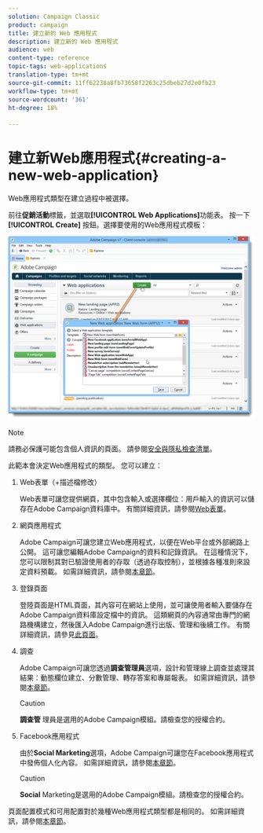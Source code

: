 ```yaml
---
solution: Campaign Classic
product: campaign
title: 建立新的 Web 應用程式
description: 建立新的 Web 應用程式
audience: web
content-type: reference
topic-tags: web-applications
translation-type: tm+mt
source-git-commit: 11ff62238a8fb73658f2263c25dbeb27d2e0fb23
workflow-type: tm+mt
source-wordcount: '361'
ht-degree: 18%

---
```



# 建立新Web應用程式{#creating-a-new-web-application}

Web應用程式類型在建立過程中被選擇。

前往&#x200B;**促銷活動**&#x200B;標籤，並選取&#x200B;**[!UICONTROL Web Applications]**&#x200B;功能表。 按一下 **[!UICONTROL Create]** 按鈕。選擇要使用的Web應用程式模板：

![](assets/webapp_create_from_campaign.png)

>[!NOTE]
>
>請務必保護可能包含個人資訊的頁面。 請參閱[安全與隱私檢查清單](https://helpx.adobe.com/campaign/kb/acc-security.html#privacy)。

此範本會決定Web應用程式的類型。 您可以建立：

1. Web表單（+描述檔修改）

   Web表單可讓您提供網頁，其中包含輸入或選擇欄位：用戶輸入的資訊可以儲存在Adobe Campaign資料庫中。 有關詳細資訊，請參閱[Web表單](../../web/using/about-web-forms.md)。

1. 網頁應用程式

   Adobe Campaign可讓您建立Web應用程式，以便在Web平台或外部網路上公開。 這可讓您編輯Adobe Campaign的資料和記錄資訊。 在這種情況下，您可以限制其對已驗證使用者的存取（透過存取控制），並根據各種准則來設定資料預載。 如需詳細資訊，請參閱[本章節](../../web/using/about-web-applications.md)。

1. 登錄頁面

   登陸頁面是HTML頁面，其內容可在網站上使用，並可讓使用者輸入要儲存在Adobe Campaign資料庫設定檔中的資訊。 這類網頁的內容通常由專門的網路機構建立，然後匯入Adobe Campaign進行出版、管理和後續工作。 有關詳細資訊，請參見[此頁面](../../web/using/creating-a-landing-page.md)。

1. 調查

   Adobe Campaign可讓您透過&#x200B;**調查管理員**&#x200B;選項，設計和管理線上調查並處理其結果：動態欄位建立、分數管理、轉存答案和專屬報表。 如需詳細資訊，請參閱[本章節](../../web/using/about-surveys.md)。

   >[!CAUTION]
   >
   >**調查管** 理員是選用的Adobe Campaign模組。請檢查您的授權合約。

1. Facebook應用程式

   由於&#x200B;**Social Marketing**&#x200B;選項，Adobe Campaign可讓您在Facebook應用程式中發佈個人化內容。 如需詳細資訊，請參閱[本章節](../../social/using/about-social-marketing.md)。

   >[!CAUTION]
   >
   >**Social** Marketing是選用的Adobe Campaign模組。請檢查您的授權合約。

頁面配置模式和可用配置對於幾種Web應用程式類型都是相同的。 如需詳細資訊，請參閱[本章節](../../web/using/about-web-forms.md)。
